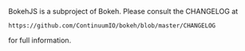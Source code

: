 BokehJS is a subproject of Bokeh. Please consult the CHANGELOG at

	https://github.com/ContinuumIO/bokeh/blob/master/CHANGELOG

for full information.
